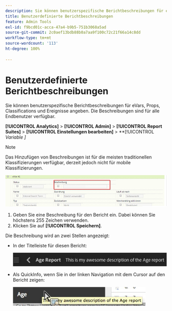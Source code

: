 ```yaml
---
description: Sie können benutzerspezifische Berichtbeschreibungen für eVars, Props, Classifications und Ereignisse angeben. Die Beschreibungen sind für alle Endbenutzer verfügbar.
title: Benutzerdefinierte Berichtbeschreibungen
feature: Admin Tools
exl-id: f9bcd01c-acca-47a4-b9b5-751b3068a5ad
source-git-commit: 2c0aef13bdb88b0a7aa9f100c72c21f66a14c8dd
workflow-type: tm+mt
source-wordcount: '113'
ht-degree: 100%

---
```


# Benutzerdefinierte Berichtbeschreibungen

Sie können benutzerspezifische Berichtbeschreibungen für eVars, Props, Classifications und Ereignisse angeben. Die Beschreibungen sind für alle Endbenutzer verfügbar.

**[!UICONTROL Analytics]** > **[!UICONTROL Admin]** > **[!UICONTROL Report Suites]** > **[!UICONTROL Einstellungen bearbeiten]** > **[!UICONTROL *Variable *]**

>[!NOTE]
>
>Das Hinzufügen von Beschreibungen ist für die meisten traditionellen Klassifizierungen verfügbar, derzeit jedoch nicht für mobile Klassifizierungen.

![](assets/report_descriptions.png)

1. Geben Sie eine Beschreibung für den Bericht ein. Dabei können Sie höchstens 255 Zeichen verwenden.
1. Klicken Sie auf **[!UICONTROL Speichern]**.

Die Beschreibung wird an zwei Stellen angezeigt:

* In der Titelleiste für diesen Bericht:

   ![](assets/report_description_2.png)

* Als QuickInfo, wenn Sie in der linken Navigation mit dem Cursor auf den Bericht zeigen:

   ![](assets/report_description_3.png)

